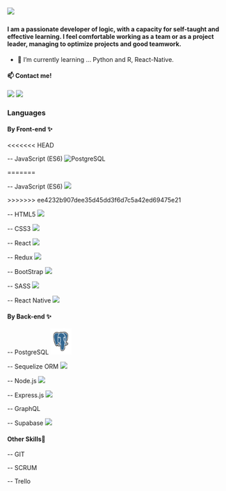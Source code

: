<h2>
<img width="20px" heigth="20px" src="nanoceli\images\Logo Mariano Celi.jpg">
</h2>
<h4>I am a passionate developer of logic, with a capacity for self-taught and
effective learning. I feel comfortable working as a team or as a project
leader, managing to optimize projects and good teamwork.</h4>

- 🌱 I’m currently learning ... Python and R, React-Native.

<h4> 📫 Contact me!</h4>
<a href="https://www.linkedin.com/in/marianoalejandroceli/"><img  width="40px" heigth="40px" src="https://cdn.jsdelivr.net/npm/simple-icons@v3/icons/linkedin.svg"></a>
<a href="mailto: Marianoalejandroceli@gmail.com"><img  width="40px" heigth="40px" src="https://worldvectorlogo.com/es/logo/gmail-icon-2"></a>

<h3>Languages</h3>
<h4>By Front-end ✨</h4>
<<<<<<< HEAD
<p>-- JavaScript (ES6) <img alt="PostgreSQL" src="https://raw.githubusercontent.com/nanoceli/nanoceli/main/logos//postgresql.svg" height="60" width="48" ></p>
=======
<p>-- JavaScript (ES6) <img  width="40px" heigth="40px" src="https://cdn.iconscout.com/icon/free/png-256/javascript-2752148-2284965.png"></p>
>>>>>>> ee4232b907dee35d45dd3f6d7c5a42ed69475e21
<p>-- HTML5 <img width="40px" heigth="40px" src="nanoceli\images\html5.svg"></p>
<p>-- CSS3 <img width="40px" heigth="40px" src="nanoceli\images\css-5.svg"></p>
<p>-- React <img width="40px" heigth="40px" src="nanoceli\images\react-2.svg"></p>
<p>-- Redux <img width="40px" heigth="40px" src="nanoceli\images\redux.svg">  </p>
<p>-- BootStrap <img width="40px" heigth="40px" src="nanoceli\images\bootstrap-4.svg"> </p>
<p>-- SASS <img width="40px" heigth="40px" src="nanoceli\images\sass-1.svg"></p>
<p>-- React Native <img width="40px" heigth="40px" src="nanoceli\images\react-native-app.svg"></p>

<h4>By Back-end ✨</h4>
<p>-- PostgreSQL <img alt="PostgreSQL" src="https://raw.githubusercontent.com/triciopa/triciopa/main/logos/databases/postgresql.svg" height="60" width="48" > </p>
<p>-- Sequelize ORM <img width="40px" heigth="40px" src="nanoceli\images\sequelize.svg"> </p>
<p>-- Node.js <img width="40px" heigth="40px" src="nanoceli\images\nodejs-icon.svg"></p>
<p>-- Express.js <img width="40px" heigth="40px" src="https://worldvectorlogo.com/es/logo/linkedin-icon-2">  </p>
<p>-- GraphQL <img width="40px" heigth="40px" src=""></p>
<p>-- Supabase <img width="40px" heigth="40px" src="https://avatars.githubusercontent.com/u/54469796"></p>

<h4>Other Skills💪</h4>
<p>-- GIT <img width="40px" heigth="40px" src=""> </p>
<p>-- SCRUM <img width="40px" heigth="40px" src=""> </p>
<p>-- Trello <img width="40px" heigth="40px" src=""> </p>

